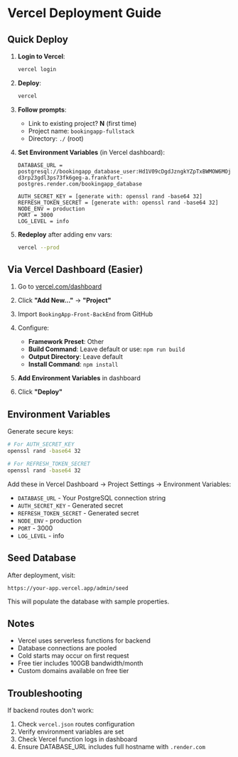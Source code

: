 # Vercel Deployment Guide

## Quick Deploy

1. **Login to Vercel**:
   ```bash
   vercel login
   ```

2. **Deploy**:
   ```bash
   vercel
   ```
   
3. **Follow prompts**:
   - Link to existing project? **N** (first time)
   - Project name: `bookingapp-fullstack`
   - Directory: `./` (root)
   
4. **Set Environment Variables** (in Vercel dashboard):
   ```
   DATABASE_URL = postgresql://bookingapp_database_user:Hd1V09cDgdJzngkYZpTxBWMOW6MOjFG5@dpg-d3rp23gdl3ps73fk6geg-a.frankfurt-postgres.render.com/bookingapp_database
   
   AUTH_SECRET_KEY = [generate with: openssl rand -base64 32]
   REFRESH_TOKEN_SECRET = [generate with: openssl rand -base64 32]
   NODE_ENV = production
   PORT = 3000
   LOG_LEVEL = info
   ```

5. **Redeploy** after adding env vars:
   ```bash
   vercel --prod
   ```

## Via Vercel Dashboard (Easier)

1. Go to [vercel.com/dashboard](https://vercel.com/dashboard)
2. Click **"Add New..."** → **"Project"**
3. Import `BookingApp-Front-BackEnd` from GitHub
4. Configure:
   - **Framework Preset**: Other
   - **Build Command**: Leave default or use: `npm run build`
   - **Output Directory**: Leave default
   - **Install Command**: `npm install`
   
5. **Add Environment Variables** in dashboard
6. Click **"Deploy"**

## Environment Variables

Generate secure keys:
```bash
# For AUTH_SECRET_KEY
openssl rand -base64 32

# For REFRESH_TOKEN_SECRET  
openssl rand -base64 32
```

Add these in Vercel Dashboard → Project Settings → Environment Variables:
- `DATABASE_URL` - Your PostgreSQL connection string
- `AUTH_SECRET_KEY` - Generated secret
- `REFRESH_TOKEN_SECRET` - Generated secret
- `NODE_ENV` - production
- `PORT` - 3000
- `LOG_LEVEL` - info

## Seed Database

After deployment, visit:
```
https://your-app.vercel.app/admin/seed
```

This will populate the database with sample properties.

## Notes

- Vercel uses serverless functions for backend
- Database connections are pooled
- Cold starts may occur on first request
- Free tier includes 100GB bandwidth/month
- Custom domains available on free tier

## Troubleshooting

If backend routes don't work:
1. Check `vercel.json` routes configuration
2. Verify environment variables are set
3. Check Vercel function logs in dashboard
4. Ensure DATABASE_URL includes full hostname with `.render.com`
